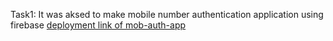 Task1:
It was aksed to make mobile number authentication application using firebase
<a href="https://mern-projects-three.vercel.app/">deployment link of mob-auth-app</a>

